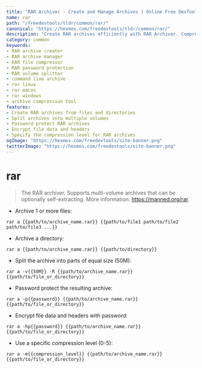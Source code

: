 ```yaml
---
title: "RAR Archiver - Create and Manage Archives | Online Free DevTools by Hexmos"
name: rar
path: "/freedevtools/tldr/common/rar/"
canonical: "https://hexmos.com/freedevtools/tldr/common/rar/"
description: "Create RAR archives efficiently with RAR Archiver. Compress files, split volumes, and password-protect archives easily. Free online tool, no registration required."
category: common
keywords:
- RAR archive creator
- RAR archive manager
- RAR file compressor
- RAR password protection
- RAR volume splitter
- command line archive
- rar linux
- rar macos
- rar windows
- archive compression tool
features:
- Create RAR archives from files and directories
- Split archives into multiple volumes
- Password protect RAR archives
- Encrypt file data and headers
- Specify the compression level for RAR archives
ogImage: "https://hexmos.com/freedevtools/site-banner.png"
twitterImage: "https://hexmos.com/freedevtools/site-banner.png"
---
```


# rar

> The RAR archiver. Supports multi-volume archives that can be optionally self-extracting.
> More information: <https://manned.org/rar>.

- Archive 1 or more files:

`rar a {{path/to/archive_name.rar}} {{path/to/file1 path/to/file2 path/to/file3 ...}}`

- Archive a directory:

`rar a {{path/to/archive_name.rar}} {{path/to/directory}}`

- Split the archive into parts of equal size (50M):

`rar a -v{{50M}} -R {{path/to/archive_name.rar}} {{path/to/file_or_directory}}`

- Password protect the resulting archive:

`rar a -p{{password}} {{path/to/archive_name.rar}} {{path/to/file_or_directory}}`

- Encrypt file data and headers with password:

`rar a -hp{{password}} {{path/to/archive_name.rar}} {{path/to/file_or_directory}}`

- Use a specific compression level (0-5):

`rar a -m{{compression_level}} {{path/to/archive_name.rar}} {{path/to/file_or_directory}}`
